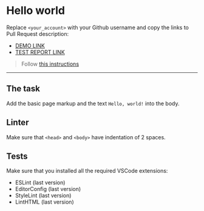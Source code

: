 # Hello world

Replace `<your_account>` with your Github username and copy the links to Pull Request description:
- [DEMO LINK](https://Mykola-Hadupiak.github.io/layout_hello-world/)
- [TEST REPORT LINK](https://Mykola-Hadupiak.github.io/layout_hello-world/report/html_report/)

> Follow [this instructions](https://mate-academy.github.io/layout_task-guideline/#how-to-solve-the-layout-tasks-on-github)
___

## The task

Add the basic page markup and the text `Hello, world!` into the body.

## Linter 

Make sure that `<head>` and `<body>` have indentation of 2 spaces.

## Tests

Make sure that you installed all the required VSCode extensions:

- ESLint (last version)
- EditorConfig (last version)
- StyleLint (last version)
- LintHTML (last version)
